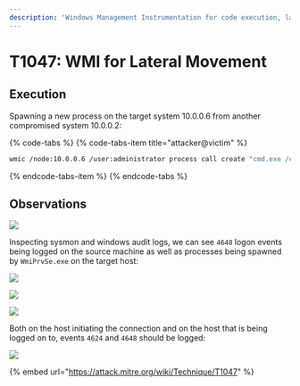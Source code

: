 ```yaml
---
description: 'Windows Management Instrumentation for code execution, lateral movement.'
---
```


# T1047: WMI for Lateral Movement

## Execution

Spawning a new process on the target system 10.0.0.6 from another compromised system 10.0.0.2:

{% code-tabs %}
{% code-tabs-item title="attacker@victim" %}
```bash
wmic /node:10.0.0.6 /user:administrator process call create "cmd.exe /c calc"
```
{% endcode-tabs-item %}
{% endcode-tabs %}

## Observations

![](../.gitbook/assets/wmic-calc.png)

Inspecting sysmon and windows audit logs, we can see `4648` logon events being logged on the source machine as well as processes being spawned by `WmiPrvSe.exe` on the target host:

![](../.gitbook/assets/wmic-create-cmdline.png)

![](../.gitbook/assets/wmic-logon.png)

![](../.gitbook/assets/wmic-spawn.png)

Both on the host initiating the connection and on the host that is being logged on to, events `4624` and `4648` should be logged:

![](../.gitbook/assets/wmi-logons.png)

{% embed url="https://attack.mitre.org/wiki/Technique/T1047" %}

